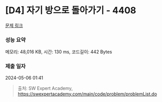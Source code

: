 # [D4] 자기 방으로 돌아가기 - 4408 

[문제 링크](https://swexpertacademy.com/main/code/problem/problemDetail.do?contestProbId=AWNcJ2sapZMDFAV8) 

### 성능 요약

메모리: 48,016 KB, 시간: 130 ms, 코드길이: 442 Bytes

### 제출 일자

2024-05-06 01:41



> 출처: SW Expert Academy, https://swexpertacademy.com/main/code/problem/problemList.do